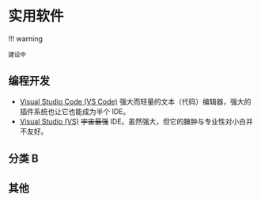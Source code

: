 # 实用软件

!!! warning

    建设中

## 编程开发

- [Visual Studio Code (VS Code)](vscode) 强大而轻量的文本（代码）编辑器，强大的插件系统也让它也能成为半个 IDE。
- [Visual Studio (VS)](https://visualstudio.microsoft.com) ~~宇宙最强~~ IDE。虽然强大，但它的臃肿与专业性对小白并不友好。

## 分类 B

## 其他
